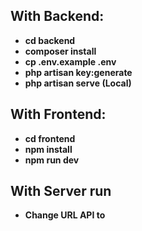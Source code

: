 ## With Backend:
- **cd backend**
- **composer install**
- **cp .env.example .env**
- **php artisan key:generate**
- **php artisan serve (Local)**

## With Frontend:
- **cd frontend**
- **npm install**
- **npm run dev**

## With Server run
- **Change URL API to <ip-server>**

